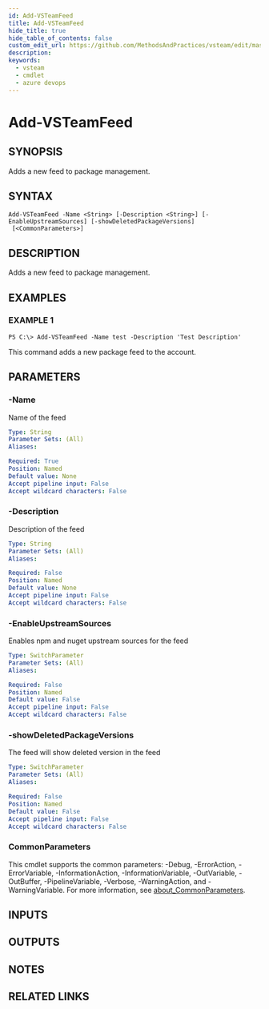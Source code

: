 ```yaml
---
id: Add-VSTeamFeed
title: Add-VSTeamFeed
hide_title: true
hide_table_of_contents: false
custom_edit_url: https://github.com/MethodsAndPractices/vsteam/edit/master/.docs/Add-VSTeamFeed.md
description: 
keywords:
  - vsteam
  - cmdlet
  - azure devops
---
```


# Add-VSTeamFeed

## SYNOPSIS
Adds a new feed to package management.

## SYNTAX

```
Add-VSTeamFeed -Name <String> [-Description <String>] [-EnableUpstreamSources] [-showDeletedPackageVersions]
 [<CommonParameters>]
```

## DESCRIPTION
Adds a new feed to package management.

## EXAMPLES

### EXAMPLE 1
```
PS C:\> Add-VSTeamFeed -Name test -Description 'Test Description'
```

This command adds a new package feed to the account.

## PARAMETERS

### -Name
Name of the feed

```yaml
Type: String
Parameter Sets: (All)
Aliases:

Required: True
Position: Named
Default value: None
Accept pipeline input: False
Accept wildcard characters: False
```

### -Description
Description of the feed

```yaml
Type: String
Parameter Sets: (All)
Aliases:

Required: False
Position: Named
Default value: None
Accept pipeline input: False
Accept wildcard characters: False
```

### -EnableUpstreamSources
Enables npm and nuget upstream sources for the feed

```yaml
Type: SwitchParameter
Parameter Sets: (All)
Aliases:

Required: False
Position: Named
Default value: False
Accept pipeline input: False
Accept wildcard characters: False
```

### -showDeletedPackageVersions
The feed will show deleted version in the feed

```yaml
Type: SwitchParameter
Parameter Sets: (All)
Aliases:

Required: False
Position: Named
Default value: False
Accept pipeline input: False
Accept wildcard characters: False
```

### CommonParameters
This cmdlet supports the common parameters: -Debug, -ErrorAction, -ErrorVariable, -InformationAction, -InformationVariable, -OutVariable, -OutBuffer, -PipelineVariable, -Verbose, -WarningAction, and -WarningVariable. For more information, see [about_CommonParameters](http://go.microsoft.com/fwlink/?LinkID=113216).

## INPUTS

## OUTPUTS

## NOTES

## RELATED LINKS

